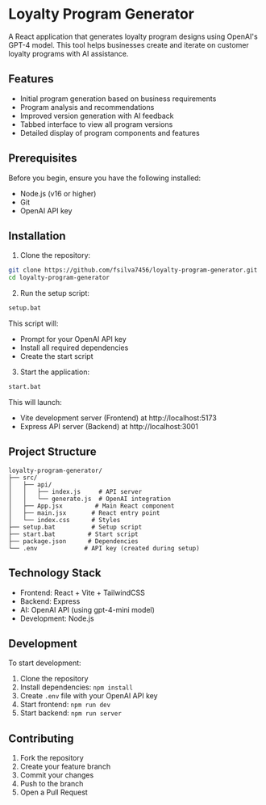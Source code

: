 # Loyalty Program Generator

A React application that generates loyalty program designs using OpenAI's GPT-4 model. This tool helps businesses create and iterate on customer loyalty programs with AI assistance.

## Features

- Initial program generation based on business requirements
- Program analysis and recommendations
- Improved version generation with AI feedback
- Tabbed interface to view all program versions
- Detailed display of program components and features

## Prerequisites

Before you begin, ensure you have the following installed:
- Node.js (v16 or higher)
- Git
- OpenAI API key

## Installation

1. Clone the repository:
```bash
git clone https://github.com/fsilva7456/loyalty-program-generator.git
cd loyalty-program-generator
```

2. Run the setup script:
```bash
setup.bat
```
This script will:
- Prompt for your OpenAI API key
- Install all required dependencies
- Create the start script

3. Start the application:
```bash
start.bat
```
This will launch:
- Vite development server (Frontend) at http://localhost:5173
- Express API server (Backend) at http://localhost:3001

## Project Structure

```
loyalty-program-generator/
├── src/
│   ├── api/
│   │   ├── index.js     # API server
│   │   └── generate.js  # OpenAI integration
│   ├── App.jsx         # Main React component
│   ├── main.jsx       # React entry point
│   └── index.css      # Styles
├── setup.bat          # Setup script
├── start.bat         # Start script
├── package.json      # Dependencies
└── .env             # API key (created during setup)
```

## Technology Stack

- Frontend: React + Vite + TailwindCSS
- Backend: Express
- AI: OpenAI API (using gpt-4-mini model)
- Development: Node.js

## Development

To start development:

1. Clone the repository
2. Install dependencies: `npm install`
3. Create `.env` file with your OpenAI API key
4. Start frontend: `npm run dev`
5. Start backend: `npm run server`

## Contributing

1. Fork the repository
2. Create your feature branch
3. Commit your changes
4. Push to the branch
5. Open a Pull Request